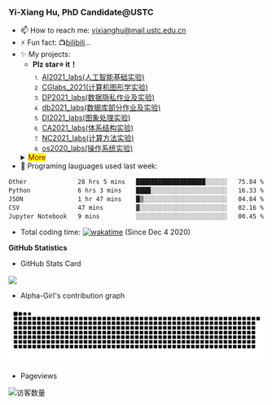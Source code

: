 ### Yi-Xiang Hu, PhD Candidate@USTC
<!--
**Alpha-Girl/Alpha-Girl** is a ✨ _special_ ✨ repository because its `README.md` (this file) appears on your GitHub profile.-->
- 📫 How to reach me: [yixianghu@mail.ustc.edu.cn](mailto:yixianghu@mail.ustc.edu.cn)
- ⚡ Fun fact: 📺[bilibili](https://space.bilibili.com/8015655)...
- ✨ My projects:
  * **Plz star⭐ it！** </br>
    ⒈ [AI2021_labs(人工智能基础实验)](https://github.com/Alpha-Girl/AI2021_labs)</br>
    ⒉ [CGlabs_2021(计算机图形学实验)](https://github.com/Alpha-Girl/CGlabs_2021)</br>
    ⒊ [DP2021_labs(数据隐私作业及实验)](https://github.com/Alpha-Girl/DP2021_labs)</br>
    ⒋ [db2021_labs(数据库部分作业及实验)](https://github.com/Alpha-Girl/db2021_labs)</br>
    ⒌ [DI2021_labs(图象处理实验)](https://github.com/Alpha-Girl/DI2021_labs)</br>
    ⒍ [CA2021_labs(体系结构实验)](https://github.com/Alpha-Girl/CA2021_labs)</br>
    ⒎ [NC2021_labs(计算方法实验)](https://github.com/Alpha-Girl/NC2021_labs)</br>
    ⒏ [os2020_labs(操作系统实验)](https://github.com/Alpha-Girl/os2020-labs)</br>
  <details>
  <summary><mark><font color=darkred>More</font></mark></summary>
    &nbsp &nbsp &nbsp  &nbsp⒐ <a href="https://github.com/Alpha-Girl/COD_labs">COD_labs(组成原理实验)</a></br>
    &nbsp &nbsp &nbsp  &nbsp⒑ <a href="https://github.com/Alpha-Girl/CSAPP_labs">CSAPP_labs(深入理解计算机系统实验)</a></br>
    &nbsp &nbsp &nbsp  &nbsp⒒ <a href="https://github.com/Alpha-Girl/Network_2020">Network_labs(计算机网络实验)</a></br>
    &nbsp &nbsp &nbsp  &nbsp⒓ <a href="https://github.com/Alpha-Girl/USTC.OJ">USTC_OJ(科大OJ)</a></br>
    &nbsp &nbsp &nbsp  &nbsp⒔ <a href="https://github.com/Alpha-Girl/algorithm2020_labs">algorithm_labs(算法基础实验)</a></br>
   </details>
- 💬 Programing lauguages used last week: 
<!--START_SECTION:waka-->

```txt
Other              28 hrs 5 mins   ███████████████████░░░░░░   75.84 %
Python             6 hrs 3 mins    ████░░░░░░░░░░░░░░░░░░░░░   16.33 %
JSON               1 hr 47 mins    █▒░░░░░░░░░░░░░░░░░░░░░░░   04.84 %
CSV                47 mins         ▓░░░░░░░░░░░░░░░░░░░░░░░░   02.16 %
Jupyter Notebook   9 mins          ░░░░░░░░░░░░░░░░░░░░░░░░░   00.45 %
```

<!--END_SECTION:waka-->
- Total coding time: [![wakatime](https://wakatime.com/badge/user/c9f4c7b3-0e21-495a-9d1c-ca69e9c813e8.svg)](https://wakatime.com/@c9f4c7b3-0e21-495a-9d1c-ca69e9c813e8) (Since Dec 4 2020)

**GitHub Statistics**
  - GitHub Stats Card
  
  <img align="center" src="https://github-readme-stats.anuraghazra1.vercel.app/api?username=Alpha-Girl&show_icons=true">

  
  - Alpha-Girl's contribution graph
  
  ![Alpha-Girl's contribution graph]( https://raw.githubusercontent.com/plexpt/plexpt/snake/github-snake.svg) 
 
  - Pageviews
  
  <img align='center' src="https://profile-counter.glitch.me/Alpha-Girl/count.svg" alt="访客数量"/>
<!--   [![Alpha-Girl's contribution graph as a Game of Life](https://github4life.herokuapp.com/Alpha-Girl.gif)](https://github4life.herokuapp.com/Alpha-Girl)  -->
